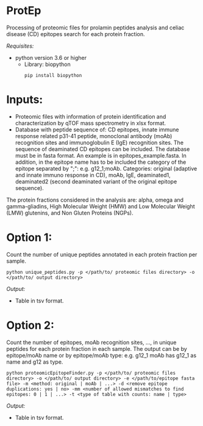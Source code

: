 # ProtEp
Processing of proteomic files for prolamin peptides analysis and celiac disease (CD) epitopes search for each protein fraction.

*Requisites:*
* python version 3.6 or higher
  * Library: biopython
    ```
    pip install biopython
    ```


# **Inputs:**
* Proteomic files with information of protein identification and characterization by qTOF mass spectrometry in xlsx format.
* Database with peptide sequence of: CD epitopes, innate immune response related p31-41 peptide, monoclonal antibody (moAb) recognition sites and immunoglobulin E (IgE) recognition sites. The sequence of deaminated CD epitopes can be included. The database must be in fasta format. An example is in epitopes_example.fasta. In addition, in the epitope name has to be included the category of the epitope separated by ";": e.g. g12_1;moAb. Categories: original (adaptive and innate immuno response in CD), moAb, IgE, deaminated1, deaminated2 (second deaminated variant of the original epitope sequence).

The protein fractions considered in the analysis are: alpha, omega and gamma-gliadins, High Molecular Weight (HMW) and Low Molecular Weight (LMW) glutenins, and Non Gluten Proteins (NGPs).


# **Option 1:**

Count the number of unique peptides annotated in each protein fraction per sample.

```
python unique_peptides.py -p </path/to/ proteomic files directory> -o </path/to/ output directory>
```

*Output:*
* Table in tsv format.

# **Option 2:**
Count the number of epitopes, moAb recognition sites, ..., in unique peptides for each protein fraction in each sample. The output can be by epitope/moAb name or by epitope/moAb type: e.g. g12_1 moAb has g12_1 as name and g12 as type.
```
python proteomicEpitopeFinder.py -p </path/to/ proteomic files directory> -o </path/to/ output directory> -e </path/to/epitope fasta file> -m <method: original | moAb | ...> -d <remove epitope duplications: yes | no> -mm <number of allowed mismatches to find epitopes: 0 | 1 | ...> -t <type of table with counts: name | type>
```
*Output:*
* Table in tsv format.
